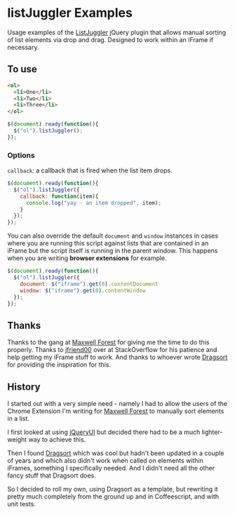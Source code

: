 listJuggler Examples
====================

Usage examples of the [ListJuggler](https://github.com/davesag/listJuggler) jQuery plugin
that allows manual sorting of list elements via drop and drag.
Designed to work within an iFrame if necessary.

## To use

```html
<ol>
  <li>One</li>
  <li>Two</li>
  <li>Three</li>
</ol>
```

```javascript
$(document).ready(function(){
  $("ol").listJuggler();
});
```

### Options

`callback`: a callback that is fired when the list item drops.

```javascript
$(document).ready(function(){
  $("ol").listJuggler({
    callback: function(item){
      console.log("yay - an item dropped", item);
    }
  });
});
```

You can also override the default `document` and `window` instances in cases
where you are running this script against lists that are contained
in an iFrame but the script itself is running in the parent window.
This happens when you are writing **browser extensions** for example.

```javascript
$(document).ready(function(){
  $("ol").listJuggler({
    document: $("iframe").get(0).contentDocument
    window: $("iframe").get(0).contentWindow
  });
});
```

## Thanks

Thanks to the gang at [Maxwell Forest](http://www.maxwellforest.com) for giving me
the time to do this properly. Thanks to [jfriend00](http://stackoverflow.com/users/816620/jfriend00) over at StackOverflow for his patience and help getting
my iFrame stuff to work. And thanks to whoever wrote [Dragsort](http://dragsort.codeplex.com) for providing the inspiration for this.

## History

I started out with a very simple need - namely I had to allow the users of the
Chrome Extension I'm writing for [Maxwell Forest](http://www.maxwellforest.com)
to manually sort elements in a list.

I first looked at using [jQueryUI](http://jqueryui.com/sortable/) but decided there had to be a much lighter-weight way to achieve this.

Then I found [Dragsort](http://dragsort.codeplex.com) which was cool but hadn't been updated in a couple of years and which also didn't work when called on elements within iFrames, something I specifically needed. And I didn't need all the other
fancy stuff that Dragsort does.

So I decided to roll my own, using Dragsort as a template, but rewriting it pretty much completely from the ground up and in Coffeescript, and with unit tests.

